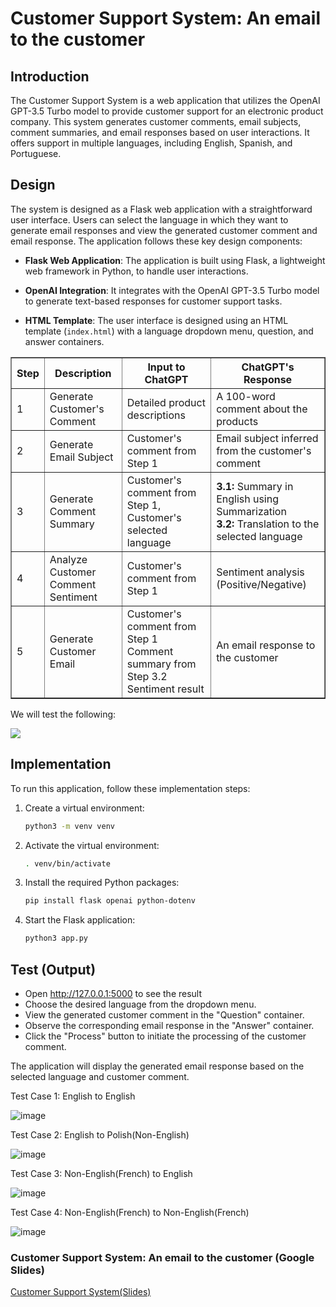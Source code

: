 # Customer Support System: An email to the customer

## Introduction

The Customer Support System is a web application that utilizes the OpenAI GPT-3.5 Turbo model to provide customer support for an electronic product company. This system generates customer comments, email subjects, comment summaries, and email responses based on user interactions. It offers support in multiple languages, including English, Spanish, and Portuguese.

## Design

The system is designed as a Flask web application with a straightforward user interface. Users can select the language in which they want to generate email responses and view the generated customer comment and email response. The application follows these key design components:

- **Flask Web Application**: The application is built using Flask, a lightweight web framework in Python, to handle user interactions.

- **OpenAI Integration**: It integrates with the OpenAI GPT-3.5 Turbo model to generate text-based responses for customer support tasks.

- **HTML Template**: The user interface is designed using an HTML template (`index.html`) with a language dropdown menu, question, and answer containers.


<table border="1" cellpadding="10">
        <thead>
            <tr>
                <th>Step</th>
                <th>Description</th>
                <th>Input to ChatGPT</th>
                <th>ChatGPT's Response</th>
            </tr>
        </thead>
        <tbody>
            <tr>
                <td> 1</td>
                <td>Generate Customer's Comment</td>
                <td>Detailed product descriptions</td>
                <td>A 100-word comment about the products</td>
            </tr>
            <tr>
                <td> 2</td>
                <td>Generate Email Subject</td>
                <td>Customer's comment from Step 1</td>
                <td>Email subject inferred from the customer's comment</td>
            </tr>
            <tr>
                <td> 3</td>
                <td>Generate Comment Summary</td>
                <td>Customer's comment from Step 1, Customer's selected language</td>
                <td>
                    <strong>3.1:</strong> Summary in English using Summarization<br>
                    <strong>3.2:</strong> Translation to the selected language
                </td>
            </tr>
            <tr>
                <td> 4</td>
                <td>Analyze Customer Comment Sentiment</td>
                <td>Customer's comment from Step 1</td>
                <td>Sentiment analysis (Positive/Negative)</td>
            </tr>
            <tr>
                <td> 5</td>
                <td>Generate Customer Email</td>
                <td>
                    Customer's comment from Step 1<br>
                    Comment summary from Step 3.2<br>
                    Sentiment result
                </td>
                <td>An email response to the customer</td>
            </tr>
        </tbody>
    </table>
    
We will test the following:

<img src="https://github.com/TejasriVaitla/Machine-Learning/assets/128747986/065fd3ed-888f-446b-acfe-e179174f4ad4">

## Implementation

To run this application, follow these implementation steps:

1. Create a virtual environment:
   ```bash
   python3 -m venv venv
   ```

2. Activate the virtual environment:
   ```bash
   . venv/bin/activate
   ```

3. Install the required Python packages:
   ```bash
   pip install flask openai python-dotenv
   ```

4. Start the Flask application:
   ```bash
   python3 app.py
   ```

## Test (Output)

* Open http://127.0.0.1:5000 to see the result
* Choose the desired language from the dropdown menu.
* View the generated customer comment in the "Question" container.
* Observe the corresponding email response in the "Answer" container.
* Click the "Process" button to initiate the processing of the customer comment.

The application will display the generated email response based on the selected language and customer comment.

Test Case 1: English to English

![image](https://github.com/TejasriVaitla/Machine-Learning/assets/128747986/276ff739-dfcd-47d6-ab2b-552926cd27dc)

Test Case 2: English to Polish(Non-English)

![image](https://github.com/TejasriVaitla/Machine-Learning/assets/128747986/2d66a003-f150-44ea-8e82-a32cee6173b7)

Test Case 3: Non-English(French) to English

![image](https://github.com/TejasriVaitla/Machine-Learning/assets/128747986/9c17cb1d-f574-4874-a903-ff41f4ea7265)

Test Case 4: Non-English(French) to Non-English(French)

![image](https://github.com/TejasriVaitla/Machine-Learning/assets/128747986/172c217d-6b27-425c-891f-e4f041e0d654)


### Customer Support System: An email to the customer (Google Slides)

[Customer Support System(Slides)](https://docs.google.com/presentation/d/1-9xlAwnhfQLiNNr-Ek1cnjSYo5KUit71K7PJrcImTtc/edit?usp=sharing)
